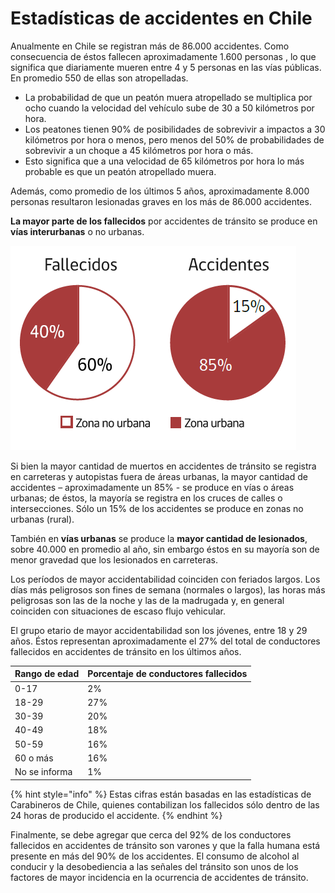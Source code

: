 # Estadísticas de accidentes en Chile

Anualmente en Chile se registran más de 86.000 accidentes. Como consecuencia de éstos fallecen aproximadamente 1.600 personas , lo que significa que diariamente mueren entre 4 y 5 personas en las vías públicas. En promedio 550 de ellas son atropelladas.

* La probabilidad de que un peatón muera atropellado se multiplica por ocho cuando la velocidad del vehículo sube de 30 a 50 kilómetros por hora.
* Los peatones tienen 90% de posibilidades de sobrevivir a impactos a 30 kilómetros por hora o menos, pero menos del 50% de probabilidades de sobrevivir a un choque a 45 kilómetros por hora o más.
* Esto significa que a una velocidad de 65 kilómetros por hora lo más probable es que un peatón atropellado muera.

Además, como promedio de los últimos 5 años, aproximadamente 8.000 personas resultaron lesionadas graves en los más de 86.000 accidentes.

**La mayor parte de los fallecidos** por accidentes de tránsito se produce en **vías interurbanas** o no urbanas.

![](../../.gitbook/assets/captura.PNG)

Si bien la mayor cantidad de muertos en accidentes de tránsito se registra en carreteras y autopistas fuera de áreas urbanas, la mayor cantidad de accidentes – aproximadamente un 85% - se produce en vías o áreas urbanas; de éstos, la mayoría se registra en los cruces de calles o intersecciones. Sólo un 15% de los accidentes se produce en zonas no urbanas \(rural\).

También en **vías urbanas** se produce la **mayor cantidad de lesionados**, sobre 40.000 en promedio al año, sin embargo éstos en su mayoría son de menor gravedad que los lesionados en carreteras.

Los períodos de mayor accidentabilidad coinciden con feriados largos. Los días más peligrosos son fines de semana \(normales o largos\), las horas más peligrosas son las de la noche y las de la madrugada y, en general coinciden con situaciones de escaso flujo vehicular.

El grupo etario de mayor accidentabilidad son los jóvenes, entre 18 y 29 años. Éstos representan aproximadamente el 27% del total de conductores fallecidos en accidentes de tránsito en los últimos años.

| Rango de edad | Porcentaje de conductores fallecidos |
| :--- | :--- |
| 0-17 | 2% |
| 18-29 | 27% |
| 30-39 | 20% |
| 40-49 | 18% |
| 50-59 | 16% |
| 60 o más | 16% |
| No se informa | 1% |

{% hint style="info" %}
Estas cifras están basadas en las estadísticas de Carabineros de Chile, quienes contabilizan los fallecidos sólo dentro de las 24 horas de producido el accidente.
{% endhint %}

Finalmente, se debe agregar que cerca del 92% de los conductores fallecidos en accidentes de tránsito son varones y que la falla humana está presente en más del 90% de los accidentes. El consumo de alcohol al conducir y la desobediencia a las señales del tránsito son unos de los factores de mayor incidencia en la ocurrencia de accidentes de tránsito.

